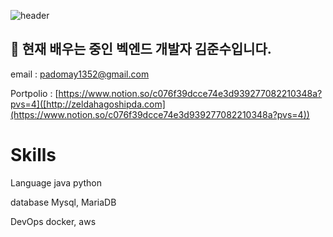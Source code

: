 ![header](https://capsule-render.vercel.app/api?type=cylinder&color=000000&height=150&section=header&text=padomay1352&fontColor=ffffff&fontSize=70&animation=fadeIn&fontAlignY=55&desc=%20&descAlignY=62&descAlign=62)
## 🌱 현재 배우는 중인 벡엔드 개발자 김준수입니다.

email : padomay1352@gmail.com

Portpolio : [https://www.notion.so/c076f39dcce74e3d939277082210348a?pvs=4]([http://zeldahagoshipda.com](https://www.notion.so/c076f39dcce74e3d939277082210348a?pvs=4))
# Skills
Language
java python

database
Mysql, MariaDB

DevOps
docker, aws
